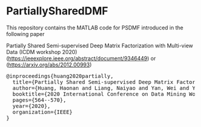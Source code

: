 # PartiallySharedDMF

This repository contains the MATLAB code for PSDMF introduced in the following paper 

Partially Shared Semi-supervised Deep Matrix Factorization with Multi-view Data  (ICDM workshop 2020)  (https://ieeexplore.ieee.org/abstract/document/9346449) or (https://arxiv.org/abs/2012.00993)  


<div id="bib_huang2020partially" class="bibtex noshow">
<pre>
@inproceedings{huang2020partially,
  title={Partially Shared Semi-supervised Deep Matrix Factorization with Multi-view Data},
  author={Huang, Haonan and Liang, Naiyao and Yan, Wei and Yang, Zuyuan and Li, Zhenni and Sun, Weijun},
  booktitle={2020 International Conference on Data Mining Workshops (ICDMW)},
  pages={564--570},
  year={2020},
  organization={IEEE}
}</pre>
      </div>
